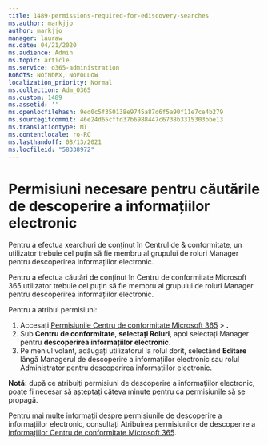 ```yaml
---
title: 1489-permissions-required-for-ediscovery-searches
ms.author: markjjo
author: markjjo
manager: lauraw
ms.date: 04/21/2020
ms.audience: Admin
ms.topic: article
ms.service: o365-administration
ROBOTS: NOINDEX, NOFOLLOW
localization_priority: Normal
ms.collection: Adm_O365
ms.custom: 1489
ms.assetid: ''
ms.openlocfilehash: 9ed0c5f350138e9745a87d6f5a90f11e7ce4b279
ms.sourcegitcommit: 46e24d65cffd37b6988447c6738b3315303bbe13
ms.translationtype: MT
ms.contentlocale: ro-RO
ms.lasthandoff: 08/13/2021
ms.locfileid: "58338972"
---
```

# <a name="permissions-required-for-ediscovery-searches"></a>Permisiuni necesare pentru căutările de descoperire a informațiilor electronic

Pentru a efectua xearchuri de conținut în Centrul de & conformitate, un utilizator trebuie cel puțin să fie membru al grupului de roluri Manager pentru descoperirea informațiilor electronic.

Pentru a efectua căutări de conținut în Centru de conformitate Microsoft 365 utilizator trebuie cel puțin să fie membru al grupului de roluri Manager pentru descoperirea informațiilor electronic.  

Pentru a atribui permisiuni:

1. Accesați [Permisiunile Centru de conformitate Microsoft 365](https://compliance.microsoft.com/)  >  **.**
1. Sub **Centru de conformitate**, **selectați Roluri**, apoi selectați Manager pentru **descoperirea informațiilor electronic**.
1. Pe meniul volant, adăugați utilizatorul la rolul dorit, selectând **Editare** lângă Managerul de descoperire a informațiilor electronic sau rolul Administrator pentru descoperirea informațiilor electronic.

**Notă:** după ce atribuiți permisiuni de descoperire a informațiilor electronic, poate fi necesar să așteptați câteva minute pentru ca permisiunile să se propagă.

Pentru mai multe informații despre permisiunile de descoperire a informațiilor electronic, consultați Atribuirea permisiunilor de descoperire a [informațiilor Centru de conformitate Microsoft 365](https://docs.microsoft.com/microsoft-365/compliance/assign-ediscovery-permissions).
